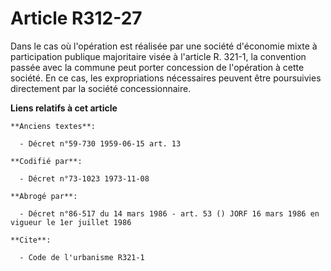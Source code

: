 # Article R312-27

Dans le cas où l'opération est réalisée par une société d'économie mixte à participation publique majoritaire visée à
l'article R. 321-1, la convention passée avec la commune peut porter concession de l'opération à cette société. En ce cas,
les expropriations nécessaires peuvent être poursuivies directement par la société concessionnaire.

**Liens relatifs à cet article**

	**Anciens textes**:

	  - Décret n°59-730 1959-06-15 art. 13

	**Codifié par**:

	  - Décret n°73-1023 1973-11-08

	**Abrogé par**:

	  - Décret n°86-517 du 14 mars 1986 - art. 53 () JORF 16 mars 1986 en vigueur le 1er juillet 1986

	**Cite**:

	  - Code de l'urbanisme R321-1
